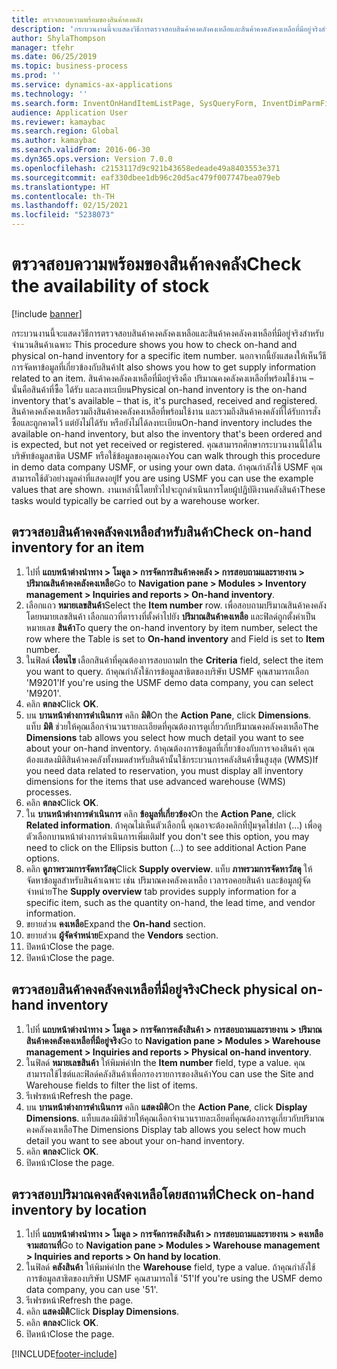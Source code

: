 ```yaml
---
title: ตรวจสอบความพร้อมของสินค้าคงคลัง
description: 'กระบวนงานนี้จะแสดงวิธีการตรวจสอบสินค้าคงคลังคงเหลือและสินค้าคงคลังคงเหลือที่มีอยู่จริงสำหรับจำนวนสินค้าเฉพาะ '
author: ShylaThompson
manager: tfehr
ms.date: 06/25/2019
ms.topic: business-process
ms.prod: ''
ms.service: dynamics-ax-applications
ms.technology: ''
ms.search.form: InventOnHandItemListPage, SysQueryForm, InventDimParmFixed, InventSupply, DefaultDashboard, WHSInventPhysicalOnhand, WHSOnHand, InventOnhandItem
audience: Application User
ms.reviewer: kamaybac
ms.search.region: Global
ms.author: kamaybac
ms.search.validFrom: 2016-06-30
ms.dyn365.ops.version: Version 7.0.0
ms.openlocfilehash: c2153117d9c921b43658edeade49a8403553e371
ms.sourcegitcommit: eaf330dbee1db96c20d5ac479f007747bea079eb
ms.translationtype: HT
ms.contentlocale: th-TH
ms.lasthandoff: 02/15/2021
ms.locfileid: "5238073"
---
```

# <a name="check-the-availability-of-stock"></a><span data-ttu-id="56122-103">ตรวจสอบความพร้อมของสินค้าคงคลัง</span><span class="sxs-lookup"><span data-stu-id="56122-103">Check the availability of stock</span></span>

[!include [banner](../../includes/banner.md)]

<span data-ttu-id="56122-104">กระบวนงานนี้จะแสดงวิธีการตรวจสอบสินค้าคงคลังคงเหลือและสินค้าคงคลังคงเหลือที่มีอยู่จริงสำหรับจำนวนสินค้าเฉพาะ </span><span class="sxs-lookup"><span data-stu-id="56122-104">This procedure shows you how to check on-hand and physical on-hand inventory for a specific item number.</span></span> <span data-ttu-id="56122-105">นอกจากนี้ยังแสดงให้เห็นวืธีการจัดหาข้อมูลที่เกี่ยวข้องกับสินค้า</span><span class="sxs-lookup"><span data-stu-id="56122-105">It also shows you how to get supply information related to an item.</span></span> <span data-ttu-id="56122-106">สินค้าคงคลังคงเหลือที่มีอยู่จริงคือ ปริมาณคงคลังคงเหลือที่พร้อมใช้งาน – นั่นคือสินค้าที่ซื้อ ได้รับ และลงทะเบียน</span><span class="sxs-lookup"><span data-stu-id="56122-106">Physical on-hand inventory is the on-hand inventory that's available – that is, it's purchased, received and registered.</span></span> <span data-ttu-id="56122-107">สินค้าคงคลังคงเหลือรวมถึงสินค้าคงคลังคงเหลือที่พร้อมใช้งาน และรวมถึงสินค้าคงคลังที่ได้รับการสั่งซื้อและถูกคาดไว้ แต่ยังไม่ได้รับ หรือยังไม่ได้ลงทะเบียน</span><span class="sxs-lookup"><span data-stu-id="56122-107">On-hand inventory includes the available on-hand inventory, but also the inventory that's been ordered and is expected, but not yet received or registered.</span></span> <span data-ttu-id="56122-108">คุณสามารถศึกษากระบวนงานนี้ได้ในบริษัทข้อมูลสาธิต USMF หรือใช้ข้อมูลของคุณเอง</span><span class="sxs-lookup"><span data-stu-id="56122-108">You can walk through this procedure in demo data company USMF, or using your own data.</span></span> <span data-ttu-id="56122-109">ถ้าคุณกำลังใช้ USMF คุณสามารถใช้ตัวอย่างมูลค่าที่แสดงอยู่</span><span class="sxs-lookup"><span data-stu-id="56122-109">If you are using USMF you can use the example values that are shown.</span></span> <span data-ttu-id="56122-110">งานเหล่านี้โดยทั่วไปจะถูกดำเนินการโดยผู้ปฏิบัติงานคลังสินค้า</span><span class="sxs-lookup"><span data-stu-id="56122-110">These tasks would typically be carried out by a warehouse worker.</span></span>


## <a name="check-on-hand-inventory-for-an-item"></a><span data-ttu-id="56122-111">ตรวจสอบสินค้าคงคลังคงเหลือสำหรับสินค้า</span><span class="sxs-lookup"><span data-stu-id="56122-111">Check on-hand inventory for an item</span></span>
1. <span data-ttu-id="56122-112">ไปที่ **แถบหน้าต่างนำทาง > โมดูล > การจัดการสินค้าคงคลัง > การสอบถามและรายงาน > ปริมาณสินค้าคงคลังคงเหลือ**</span><span class="sxs-lookup"><span data-stu-id="56122-112">Go to **Navigation pane > Modules > Inventory management > Inquiries and reports > On-hand inventory**.</span></span>
2. <span data-ttu-id="56122-113">เลือกแถว **หมายเลขสินค้า**</span><span class="sxs-lookup"><span data-stu-id="56122-113">Select the **Item number** row.</span></span> <span data-ttu-id="56122-114">เพื่อสอบถามปริมาณสินค้าคงคลังโดยหมายเลขสินค้า เลือกแถวที่ตารางที่ตั้งค่าไปยัง **ปริมาณสินค้าคงเหลือ** และฟิลด์ถูกตั้งค่าเป็นหมายเลข **สินค้า**</span><span class="sxs-lookup"><span data-stu-id="56122-114">To query the on-hand inventory by item number, select the row where the Table is set to **On-hand inventory** and Field is set to **Item** number.</span></span>
3. <span data-ttu-id="56122-115">ในฟิลด์ **เงื่อนไข** เลือกสินค้าที่คุณต้องการสอบถาม</span><span class="sxs-lookup"><span data-stu-id="56122-115">In the **Criteria** field, select the item you want to query.</span></span> <span data-ttu-id="56122-116">ถ้าคุณกำลังใช้การข้อมูลสาธิตของบริษัท USMF คุณสามารถเลือก 'M9201'</span><span class="sxs-lookup"><span data-stu-id="56122-116">If you're using the USMF demo data company, you can select 'M9201'.</span></span>  
4. <span data-ttu-id="56122-117">คลิก **ตกลง**</span><span class="sxs-lookup"><span data-stu-id="56122-117">Click **OK**.</span></span>
5. <span data-ttu-id="56122-118">บน **บานหน้าต่างการดำเนินการ** คลิก **มิติ**</span><span class="sxs-lookup"><span data-stu-id="56122-118">On the **Action Pane**, click **Dimensions**.</span></span> <span data-ttu-id="56122-119">แท็บ **มิติ** ช่วยให้คุณเลือกจำนวนรายละเอียดที่คุณต้องการดูเกี่ยวกับปริมาณคงคลังคงเหลือ</span><span class="sxs-lookup"><span data-stu-id="56122-119">The **Dimensions** tab allows you select how much detail you want to see about your on-hand inventory.</span></span> <span data-ttu-id="56122-120">ถ้าคุณต้องการข้อมูลที่เกี่ยวข้องกับการจองสินค้า คุณต้องแสดงมิติสินค้าคงคลังทั้งหมดสำหรับสินค้านั้นใช้กระบวนการคลังสินค้าขึ้นสูงสุด (WMS)</span><span class="sxs-lookup"><span data-stu-id="56122-120">If you need data related to reservation, you must display all inventory dimensions for the items that use advanced warehouse (WMS) processes.</span></span>
6. <span data-ttu-id="56122-121">คลิก **ตกลง**</span><span class="sxs-lookup"><span data-stu-id="56122-121">Click **OK**.</span></span>
7. <span data-ttu-id="56122-122">ใน **บานหน้าต่างการดำเนินการ** คลิก **ข้อมูลที่เกี่ยวข้อง**</span><span class="sxs-lookup"><span data-stu-id="56122-122">On the **Action Pane**, click **Related information**.</span></span> <span data-ttu-id="56122-123">ถ้าคุณไม่เห็นตัวเลือกนี้ คุณอาจะต้องคลิกที่ปุ่มจุดไข่ปลา (...) เพื่อดูตัวเลือกบานหน้าต่างการดำเนินการเพิ่มเติม</span><span class="sxs-lookup"><span data-stu-id="56122-123">If you don't see this option, you may need to click on the Ellipsis button (…) to see additional Action Pane options.</span></span>
8. <span data-ttu-id="56122-124">คลิก **ดูภาพรวมการจัดหาวัสดุ**</span><span class="sxs-lookup"><span data-stu-id="56122-124">Click **Supply overview**.</span></span> <span data-ttu-id="56122-125">แท็บ **ภาพรวมการจัดหาวัสดุ** ให้จัดหาข้อมูลสำหรับสินค้าเฉพาะ เช่น ปริมาณคงคลังคงเหลือ เวลารอคอยสินค้า และข้อมูลผู้จัดจำหน่าย</span><span class="sxs-lookup"><span data-stu-id="56122-125">The **Supply overview** tab provides supply information for a specific item, such as the quantity on-hand, the lead time, and vendor information.</span></span>  
9. <span data-ttu-id="56122-126">ขยายส่วน **คงเหลือ**</span><span class="sxs-lookup"><span data-stu-id="56122-126">Expand the **On-hand** section.</span></span>
10. <span data-ttu-id="56122-127">ขยายส่วน **ผู้จัดจำหน่าย**</span><span class="sxs-lookup"><span data-stu-id="56122-127">Expand the **Vendors** section.</span></span>
11. <span data-ttu-id="56122-128">ปิดหน้า</span><span class="sxs-lookup"><span data-stu-id="56122-128">Close the page.</span></span>
12. <span data-ttu-id="56122-129">ปิดหน้า</span><span class="sxs-lookup"><span data-stu-id="56122-129">Close the page.</span></span>

## <a name="check-physical-on-hand-inventory"></a><span data-ttu-id="56122-130">ตรวจสอบสินค้าคงคลังคงเหลือที่มีอยู่จริง</span><span class="sxs-lookup"><span data-stu-id="56122-130">Check physical on-hand inventory</span></span>
1. <span data-ttu-id="56122-131">ไปที่ **แถบหน้าต่างนำทาง > โมดูล > การจัดการคลังสินค้า > การสอบถามและรายงาน > ปริมาณสินค้าคงคลังคงเหลือที่มีอยู่จริง**</span><span class="sxs-lookup"><span data-stu-id="56122-131">Go to **Navigation pane > Modules > Warehouse management > Inquiries and reports > Physical on-hand inventory**.</span></span>
2. <span data-ttu-id="56122-132">ในฟิลด์ **หมายเลขสินค้า** ให้พิมพ์ค่า</span><span class="sxs-lookup"><span data-stu-id="56122-132">In the **Item number** field, type a value.</span></span> <span data-ttu-id="56122-133">คุณสามารถใช้ไซต์และฟิลด์คลังสินค้าเพื่อกรองรายการของสินค้า</span><span class="sxs-lookup"><span data-stu-id="56122-133">You can use the Site and Warehouse fields to filter the list of items.</span></span> 
3. <span data-ttu-id="56122-134">รีเฟรชหน้า</span><span class="sxs-lookup"><span data-stu-id="56122-134">Refresh the page.</span></span>
4. <span data-ttu-id="56122-135">บน **บานหน้าต่างการดำเนินการ** คลิก **แสดงมิติ**</span><span class="sxs-lookup"><span data-stu-id="56122-135">On the **Action Pane**, click **Display Dimensions**.</span></span> <span data-ttu-id="56122-136">แท็บแสดงมิติช่วยให้คุณเลือกจำนวนรายละเอียดที่คุณต้องการดูเกี่ยวกับปริมาณคงคลังคงเหลือ</span><span class="sxs-lookup"><span data-stu-id="56122-136">The Dimensions Display tab allows you select how much detail you want to see about your on-hand inventory.</span></span>
5. <span data-ttu-id="56122-137">คลิก **ตกลง**</span><span class="sxs-lookup"><span data-stu-id="56122-137">Click **OK**.</span></span>
6. <span data-ttu-id="56122-138">ปิดหน้า</span><span class="sxs-lookup"><span data-stu-id="56122-138">Close the page.</span></span>

## <a name="check-on-hand-inventory-by-location"></a><span data-ttu-id="56122-139">ตรวจสอบปริมาณคงคลังคงเหลือโดยสถานที่</span><span class="sxs-lookup"><span data-stu-id="56122-139">Check on-hand inventory by location</span></span>
1. <span data-ttu-id="56122-140">ไปที่ **แถบหน้าต่างนำทาง > โมดูล > การจัดการคลังสินค้า > การสอบถามและรายงาน > คงเหลือจามสถานที่**</span><span class="sxs-lookup"><span data-stu-id="56122-140">Go to **Navigation pane > Modules > Warehouse management > Inquiries and reports > On hand by location**.</span></span>
2. <span data-ttu-id="56122-141">ในฟิลด์ **คลังสินค้า** ให้พิมพ์ค่า</span><span class="sxs-lookup"><span data-stu-id="56122-141">In the **Warehouse** field, type a value.</span></span> <span data-ttu-id="56122-142">ถ้าคุณกำลังใช้การข้อมูลสาธิตของบริษัท USMF คุณสามารถใช้ '51'</span><span class="sxs-lookup"><span data-stu-id="56122-142">If you're using the USMF demo data company, you can use '51'.</span></span>  
3. <span data-ttu-id="56122-143">รีเฟรชหน้า</span><span class="sxs-lookup"><span data-stu-id="56122-143">Refresh the page.</span></span>
4. <span data-ttu-id="56122-144">คลิก **แสดงมิติ**</span><span class="sxs-lookup"><span data-stu-id="56122-144">Click **Display Dimensions**.</span></span>
5. <span data-ttu-id="56122-145">คลิก **ตกลง**</span><span class="sxs-lookup"><span data-stu-id="56122-145">Click **OK**.</span></span>
6. <span data-ttu-id="56122-146">ปิดหน้า</span><span class="sxs-lookup"><span data-stu-id="56122-146">Close the page.</span></span>



[!INCLUDE[footer-include](../../../includes/footer-banner.md)]